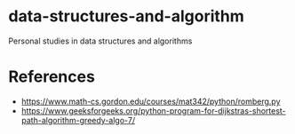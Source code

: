 # data-structures-and-algorithm
Personal studies in data structures and algorithms

# References
 * https://www.math-cs.gordon.edu/courses/mat342/python/romberg.py 
 * https://www.geeksforgeeks.org/python-program-for-dijkstras-shortest-path-algorithm-greedy-algo-7/